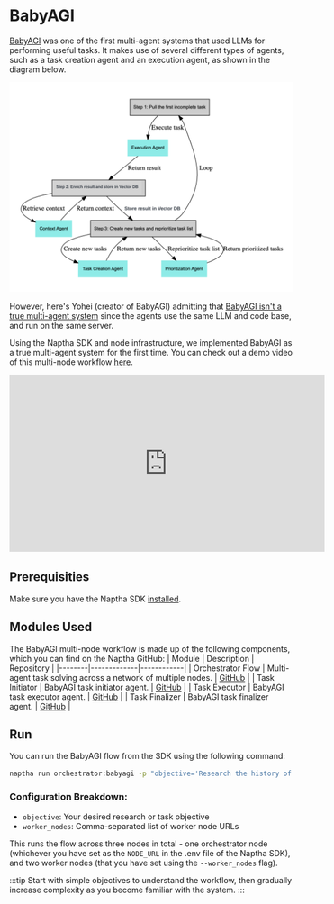 # BabyAGI

[BabyAGI](https://github.com/yoheinakajima/babyagi) was one of the first multi-agent systems that used LLMs for performing useful tasks. It makes use of several different types of agents, such as a task creation agent and an execution agent, as shown in the diagram below.

![BabyAGI Architecture](/img/babyagi.png)

However, here's Yohei (creator of BabyAGI) admitting that [BabyAGI isn't a true multi-agent system](https://x.com/yoheinakajima/status/1781183534998380576) since the agents use the same LLM and code base, and run on the same server. 

Using the Naptha SDK and node infrastructure, we implemented BabyAGI as a true multi-agent system for the first time. You can check out a demo video of this multi-node workflow [here](https://www.youtube.com/watch?v=nzV04zOA0f0).

<iframe width="560" height="315" src="https://www.youtube.com/embed/nzV04zOA0f0" title="BabyAGI Multi-Node Demo" frameborder="0" allow="accelerometer; autoplay; clipboard-write; encrypted-media; gyroscope; picture-in-picture" allowfullscreen></iframe>

## Prerequisities

Make sure you have the Naptha SDK [installed](/GettingStarted/Installation). 

## Modules Used

The BabyAGI multi-node workflow is made up of the following components, which you can find on the Naptha GitHub:
| Module | Description | Repository |
|--------|-------------|------------|
| Orchestrator Flow | Multi-agent task solving across a network of multiple nodes. | [GitHub](https://github.com/NapthaAI/babyagi) |
| Task Initiator | BabyAGI task initiator agent. | [GitHub](https://github.com/NapthaAI/babyagi_task_initiator) |
| Task Executor | BabyAGI task executor agent. | [GitHub](https://github.com/NapthaAI/babyagi_task_executor) |
| Task Finalizer | BabyAGI task finalizer agent. | [GitHub](https://github.com/NapthaAI/babyagi_task_finalizer) |


## Run

You can run the BabyAGI flow from the SDK using the following command:

```bash
naptha run orchestrator:babyagi -p "objective='Research the history of football'" --agent_nodes "node.naptha.ai,node1.naptha.ai"
```

### Configuration Breakdown:
- `objective`: Your desired research or task objective
- `worker_nodes`: Comma-separated list of worker node URLs

This runs the flow across three nodes in total - one orchestrator node (whichever you have set as the ```NODE_URL``` in the .env file of the Naptha SDK), 
and two worker nodes (that you have set using the ```--worker_nodes``` flag).

:::tip
Start with simple objectives to understand the workflow, then gradually increase complexity as you become familiar with the system.
:::
